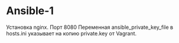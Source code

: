 # Ansible-1
Установка nginx. Порт 8080 
Переменная ansible_private_key_file в hosts.ini указывает на копию private.key от Vagrant.

